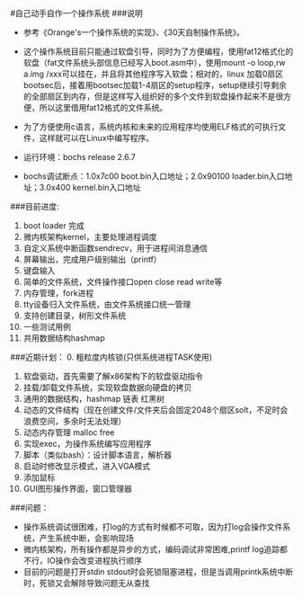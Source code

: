 #自己动手自作一个操作系统
###说明
* 参考《Orange's一个操作系统的实现》、《30天自制操作系统》。

* 这个操作系统目前只能通过软盘引导，同时为了方便编程，使用fat12格式化的软盘（fat文件系统头部信息已经写入boot.asm中），使用mount -o loop,rw a.img /xxx可以挂在，并且将其他程序写入软盘；相对的，linux 加载0扇区bootsec后，接着用bootsec加载1-4扇区的setup程序，setup继续引导剩余的全部扇区到内存，但是这样写入组织好的多个文件到软盘操作起来不是很方便，所以这里借用fat12格式的文件系统。

* 为了方便使用c语言，系统内核和未来的应用程序均使用ELF格式的可执行文件，这样就可以在Linux中编写程序。

* 运行环境：bochs release 2.6.7
* bochs调试断点：1.0x7c00 boot.bin入口地址；2.0x90100 loader.bin入口地址；3.0x400 kernel.bin入口地址

###目前进度:

1. boot loader 完成
2. 微内核架构kernel，主要处理进程调度
3. 自定义系统中断函数sendrecv，用于进程间消息通信
4. 屏幕输出，完成用户级别输出（printf）
5. 键盘输入
6. 简单的文件系统，文件操作接口open close read write等
7. 内存管理，fork进程
8. tty设备归入文件系统，由文件系统接口统一管理
9. 支持创建目录，树形文件系统
10. 一些测试用例
11. 共用数据结构hashmap

###近期计划：
0. 粗粒度内核锁(只供系统进程TASK使用)
1. 软盘驱动，首先需要了解x86架构下的软盘驱动指令
2. 挂载/卸载文件系统，实现软盘数据向硬盘的拷贝
2. 通用的数据结构，hashmap 链表 红黑树
3. 动态的文件结构（现在创建文件/文件夹后会固定2048个扇区solt，不足时会浪费空间，多余时无法处理）
4. 动态内存管理 malloc free
5. 实现exec，为操作系统编写应用程序
5. 脚本（类似bash）：设计脚本语言，解析器
6. 启动时修改显示模式，进入VGA模式
7. 添加鼠标
7. GUI图形操作界面，窗口管理器

###问题：

* 操作系统调试很困难，打log的方式有时候都不可取，因为打log会操作文件系统，产生系统中断，会影响现场
* 微内核架构，所有操作都是异步的方式，编码调试非常困难,printf log追踪都不行，IO操作会改变进程执行顺序
* 目前的问题是打开stdin stdout时会死锁阻塞进程，但是当调用printk系统中断时，死锁又会解除导致问题无从查找

